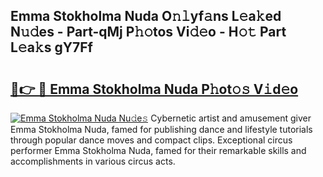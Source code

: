 ## Emma Stokholma Nuda O𝚗𝚕yf𝚊ns L𝚎a𝚔ed N𝚞𝚍es - Part-qMj P𝚑𝚘tos Vi𝚍𝚎o - H𝚘𝚝 Part L𝚎a𝚔s gY7Ff

# <h2><a href="http://kf13kcl.oniu.top/?m=Emma+Stokholma+Nuda">🔗👉 🔴 Emma Stokholma Nuda P𝚑ot𝚘𝚜 V𝚒d𝚎o</a></h2>

[![Emma Stokholma Nuda Nu𝚍e𝚜](https://i.imgur.com/0qMVB7G.gif)](http://kf13kcl.oniu.top/?m=Emma+Stokholma+Nuda)
Cybernetic artist and amusement giver Emma Stokholma Nuda, famed for publishing dance and lifestyle tutorials through popular dance moves and compact clips. Exceptional circus performer Emma Stokholma Nuda, famed for their remarkable skills and accomplishments in various circus acts.  
